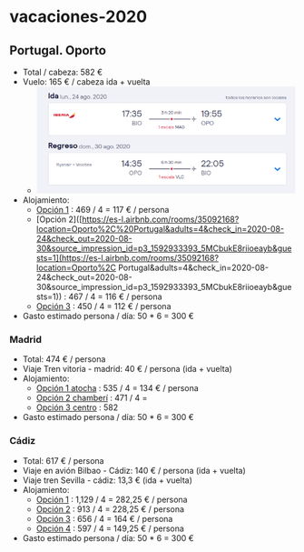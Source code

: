 # vacaciones-2020



## Portugal. Oporto

- Total / cabeza: 582 €
- Vuelo: 165 € / cabeza ida + vuelta
  - ![image-20200623190056299](assets/image-20200623190056299.png)
- Alojamiento:
  - [Opción 1](https://es-l.airbnb.com/rooms/24598886?location=Oporto%2C%20Portugal&adults=4&check_in=2020-08-24&check_out=2020-08-30&source_impression_id=p3_1592933383_vMUfvP7K%2Ffg0vr9Q&guests=1) : 469 / 4 = 117 € / persona
  - [Opción 2]([https://es-l.airbnb.com/rooms/35092168?location=Oporto%2C%20Portugal&adults=4&check_in=2020-08-24&check_out=2020-08-30&source_impression_id=p3_1592933393_5MCbukE8riioeayb&guests=1](https://es-l.airbnb.com/rooms/35092168?location=Oporto%2C Portugal&adults=4&check_in=2020-08-24&check_out=2020-08-30&source_impression_id=p3_1592933393_5MCbukE8riioeayb&guests=1)) : 467 / 4 = 116 € / persona
  - [Opción 3](https://es-l.airbnb.com/rooms/17718139?location=Oporto%2C%20Portugal&adults=4&check_in=2020-08-24&check_out=2020-08-30&source_impression_id=p3_1592933406_vRDrPdRNKBYiv9Q%2B&guests=1) : 450 / 4 = 112 € / persona
- Gasto estimado persona / día: 50 * 6 = 300 €



### Madrid

- Total: 474 € / persona
- Viaje Tren vitoria - madrid:  40 € / persona (ida + vuelta)
- Alojamiento:
  - [Opción 1 atocha](https://es-l.airbnb.com/rooms/31954947?location=Madrid&adults=4&check_in=2020-08-24&check_out=2020-08-30&source_impression_id=p3_1592934354_7duc1Q0BeckTS%2Bxp&guests=1) : 535 / 4 = 134 € / persona
  - [Opción 2 chamberí](https://es-l.airbnb.com/rooms/39455977?location=Madrid&adults=4&check_in=2020-08-24&check_out=2020-08-30&source_impression_id=p3_1592934675_94UF%2B7dZOX%2BhCxlM&guests=1) : 471 / 4 =
  - [Opción 3 centro](https://es-l.airbnb.com/rooms/22982876?location=Madrid&adults=4&check_in=2020-08-24&check_out=2020-08-30&source_impression_id=p3_1592934719_eKH3fKuSEG7WkEKv&guests=1) : 582
- Gasto estimado persona / día: 50 * 6 = 300 €



### Cádiz

- Total: 617 € / persona
- Viaje en avión Bilbao - Cádiz: 140 € / persona (ida + vuelta)
- Viaje tren Sevilla - cádiz: 13,3 € (ida + vuelta)
- Alojamiento:
  - [Opción 1]([https://es-l.airbnb.com/rooms/32787787?location=c%C3%A1diz&adults=4&check_in=2020-08-24&check_out=2020-08-30&source_impression_id=p3_1593102114_p%2FsUrqgbRDX8eTMy&guests=1](https://es-l.airbnb.com/rooms/32787787?location=cádiz&adults=4&check_in=2020-08-24&check_out=2020-08-30&source_impression_id=p3_1593102114_p%2FsUrqgbRDX8eTMy&guests=1)) : 1,129 / 4 = 282,25 € / persona
  - [Opción 2]([https://es-l.airbnb.com/rooms/21174923?location=c%C3%A1diz&adults=4&check_in=2020-08-24&check_out=2020-08-30&source_impression_id=p3_1593102115_c1lBl2DgFcLbZL49&guests=1](https://es-l.airbnb.com/rooms/21174923?location=cádiz&adults=4&check_in=2020-08-24&check_out=2020-08-30&source_impression_id=p3_1593102115_c1lBl2DgFcLbZL49&guests=1)) : 913 / 4 = 228,25 € / persona
  - [Opción 3]() : 656 / 4 = 164 € / persona
  - [Opción 4]() : 597 / 4 = 149,25 € / persona
- Gasto estimado persona / día: 50 * 6 = 300 €

